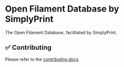 # Open Filament Database by SimplyPrint
The Open Filament Database, facilitated by SimplyPrint.

## ✅ Contributing
Please refer to the [contributing docs](docs/contributing.md)